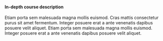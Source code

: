 #### In-depth course description

Etiam porta sem malesuada magna mollis euismod. Cras mattis consectetur purus sit amet fermentum. Integer posuere erat a ante venenatis dapibus posuere velit aliquet. Etiam porta sem malesuada magna mollis euismod. Integer posuere erat a ante venenatis dapibus posuere velit aliquet.
